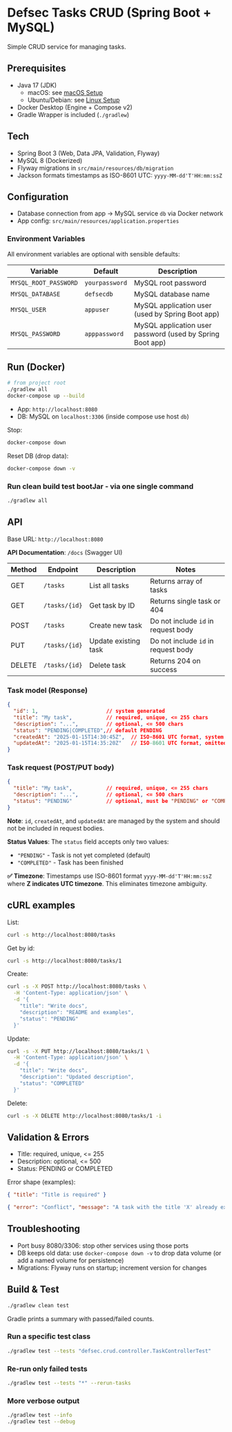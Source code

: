 # Defsec Tasks CRUD (Spring Boot + MySQL)

Simple CRUD service for managing tasks.

## Prerequisites
- Java 17 (JDK)
  - macOS: see [macOS Setup](docs/SETUP_MACOS.md)
  - Ubuntu/Debian: see [Linux Setup](docs/SETUP_LINUX.md)
- Docker Desktop (Engine + Compose v2)
- Gradle Wrapper is included (`./gradlew`)

## Tech
- Spring Boot 3 (Web, Data JPA, Validation, Flyway)
- MySQL 8 (Dockerized)
- Flyway migrations in `src/main/resources/db/migration`
- Jackson formats timestamps as ISO-8601 UTC: `yyyy-MM-dd'T'HH:mm:ssZ`

## Configuration
- Database connection from app → MySQL service `db` via Docker network
- App config: `src/main/resources/application.properties`

### Environment Variables
All environment variables are optional with sensible defaults:

| Variable | Default | Description |
|----------|---------|-------------|
| `MYSQL_ROOT_PASSWORD` | `yourpassword` | MySQL root password |
| `MYSQL_DATABASE` | `defsecdb` | MySQL database name |
| `MYSQL_USER` | `appuser` | MySQL application user (used by Spring Boot app) |
| `MYSQL_PASSWORD` | `apppassword` | MySQL application user password (used by Spring Boot app) |
 

## Run (Docker)
```bash
# from project root 
./gradlew all 
docker-compose up --build
```
- App: `http://localhost:8080`
- DB: MySQL on `localhost:3306` (inside compose use host `db`)

Stop:
```bash
docker-compose down
```
Reset DB (drop data):
```bash
docker-compose down -v
```

### Run clean build test bootJar - via one single command
```bash
./gradlew all
```


## API
Base URL: `http://localhost:8080`

**API Documentation**: `/docs` (Swagger UI)

| Method | Endpoint | Description | Notes |
|--------|----------|-------------|-------|
| GET | `/tasks` | List all tasks | Returns array of tasks |
| GET | `/tasks/{id}` | Get task by ID | Returns single task or 404 |
| POST | `/tasks` | Create new task | Do not include `id` in request body |
| PUT | `/tasks/{id}` | Update existing task | Do not include `id` in request body |
| DELETE | `/tasks/{id}` | Delete task | Returns 204 on success |

### Task model (Response)
```json
{
  "id": 1,                      // system generated
  "title": "My task",           // required, unique, <= 255 chars
  "description": "...",         // optional, <= 500 chars
  "status": "PENDING|COMPLETED",// default PENDING
  "createdAt": "2025-01-15T14:30:45Z",  // ISO-8601 UTC format, system generated.
  "updatedAt": "2025-01-15T14:35:20Z"   // ISO-8601 UTC format, omitted when null, system generated.
}
```

### Task request (POST/PUT body)
```json
{
  "title": "My task",           // required, unique, <= 255 chars
  "description": "...",         // optional, <= 500 chars
  "status": "PENDING"           // optional, must be "PENDING" or "COMPLETED", defaults to "PENDING"
}
```
**Note**: `id`, `createdAt`, and `updatedAt` are managed by the system and should not be included in request bodies.

**Status Values**: The `status` field accepts only two values:
- `"PENDING"` - Task is not yet completed (default)
- `"COMPLETED"` - Task has been finished

**✅ Timezone**: Timestamps use ISO-8601 format `yyyy-MM-dd'T'HH:mm:ssZ` where **Z indicates UTC timezone**. This eliminates timezone ambiguity.

## cURL examples
List:
```bash
curl -s http://localhost:8080/tasks
```
Get by id:
```bash
curl -s http://localhost:8080/tasks/1
```
Create:
```bash
curl -s -X POST http://localhost:8080/tasks \
  -H 'Content-Type: application/json' \
  -d '{
    "title": "Write docs",
    "description": "README and examples",
    "status": "PENDING"
  }'
```
Update:
```bash
curl -s -X PUT http://localhost:8080/tasks/1 \
  -H 'Content-Type: application/json' \
  -d '{
    "title": "Write docs",
    "description": "Updated description",
    "status": "COMPLETED"
  }'
```
Delete:
```bash
curl -s -X DELETE http://localhost:8080/tasks/1 -i
```

## Validation & Errors
- Title: required, unique, <= 255
- Description: optional, <= 500
- Status: PENDING or COMPLETED

Error shape (examples):
```json
{ "title": "Title is required" }
```
```json
{ "error": "Conflict", "message": "A task with the title 'X' already exists", "field": "title" }
```

## Troubleshooting
- Port busy 8080/3306: stop other services using those ports
- DB keeps old data: use `docker-compose down -v` to drop data volume (or add a named volume for persistence)
- Migrations: Flyway runs on startup; increment version for changes

## Build & Test
```bash
./gradlew clean test
```
Gradle prints a summary with passed/failed counts.

### Run a specific test class
```bash
./gradlew test --tests "defsec.crud.controller.TaskControllerTest"
```

### Re-run only failed tests
```bash
./gradlew test --tests "*" --rerun-tasks
```

### More verbose output
```bash
./gradlew test --info
./gradlew test --debug
```


